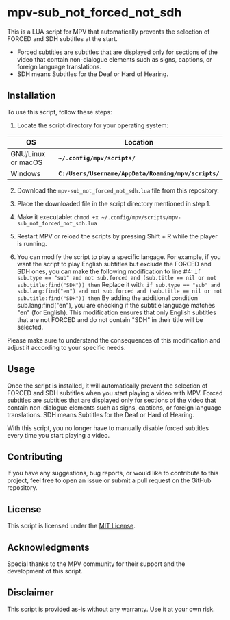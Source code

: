 # mpv-sub_not_forced_not_sdh
This is a LUA script for MPV that automatically prevents the selection of FORCED and SDH subtitles at the start.
- Forced subtitles are subtitles that are displayed only for sections of the video that contain non-dialogue elements such as signs, captions, or foreign language translations.
- SDH means Subtitles for the Deaf or Hard of Hearing.

## Installation
To use this script, follow these steps:

1. Locate the script directory for your operating system:

| **OS** | **Location** |
| --- | --- |
| GNU/Linux or macOS | **`~/.config/mpv/scripts/`** |
| Windows | **`C:/Users/Username/AppData/Roaming/mpv/scripts/`** |

2. Download the `mpv-sub_not_forced_not_sdh.lua` file from this repository.

3. Place the downloaded file in the script directory mentioned in step 1.

4. Make it executable: `chmod +x ~/.config/mpv/scripts/mpv-sub_not_forced_not_sdh.lua`

5. Restart MPV or reload the scripts by pressing Shift + R while the player is running.

6. You can modify the script to play a specific langage.
For example, if you want the script to play English subtitles but exclude the FORCED and SDH ones, you can make the following modification to line #4:
`if sub.type == "sub" and not sub.forced and (sub.title == nil or not sub.title:find("SDH")) then`
Replace it with:
`if sub.type == "sub" and sub.lang:find("en") and not sub.forced and (sub.title == nil or not sub.title:find("SDH")) then`
By adding the additional condition sub.lang:find("en"), you are checking if the subtitle language matches "en" (for English). This modification ensures that only English subtitles that are not FORCED and do not contain "SDH" in their title will be selected.

Please make sure to understand the consequences of this modification and adjust it according to your specific needs.

## Usage
Once the script is installed, it will automatically prevent the selection of FORCED and SDH subtitles when you start playing a video with MPV. Forced subtitles are subtitles that are displayed only for sections of the video that contain non-dialogue elements such as signs, captions, or foreign language translations.
SDH means Subtitles for the Deaf or Hard of Hearing.

With this script, you no longer have to manually disable forced subtitles every time you start playing a video.

## Contributing
If you have any suggestions, bug reports, or would like to contribute to this project, feel free to open an issue or submit a pull request on the GitHub repository.

## License
This script is licensed under the [MIT License](https://github.com/pzim-devdata/mpv-scripts/blob/main/LICENSE).

## Acknowledgments
Special thanks to the MPV community for their support and the development of this script.

## Disclaimer
This script is provided as-is without any warranty. Use it at your own risk.
